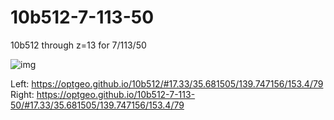 # 10b512-7-113-50
10b512 through z=13 for 7/113/50

![img](diff.png)

Left: https://optgeo.github.io/10b512/#17.33/35.681505/139.747156/153.4/79
Right: https://optgeo.github.io/10b512-7-113-50/#17.33/35.681505/139.747156/153.4/79

